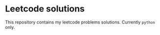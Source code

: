 # Leetcode solutions

This repository contains my leetcode problems solutions. Currently `python` only.